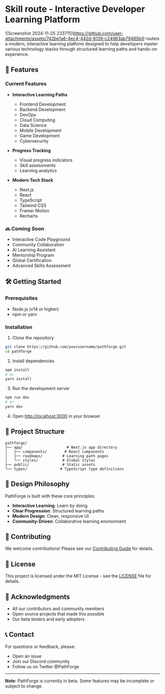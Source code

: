 # Skill route - Interactive Developer Learning Platform

![Screenshot 2024-11-25 233711](https://github.com/user-attachments/assets/742be1a6-4ec4-442d-8139-c24963ab7946Skill routeis a modern, interactive learning platform designed to help developers master various technology stacks through structured learning paths and hands-on experience.

## 🚀 Features

### Current Features
- **Interactive Learning Paths**
  - Frontend Development
  - Backend Development
  - DevOps
  - Cloud Computing
  - Data Science
  - Mobile Development
  - Game Development
  - Cybersecurity

- **Progress Tracking**
  - Visual progress indicators
  - Skill assessments
  - Learning analytics

- **Modern Tech Stack**
  - Next.js
  - React
  - TypeScript
  - Tailwind CSS
  - Framer Motion
  - Recharts

### 🔜 Coming Soon
- Interactive Code Playground
- Community Collaboration
- AI Learning Assistant
- Mentorship Program
- Global Certification
- Advanced Skills Assessment

## 🛠️ Getting Started

### Prerequisites
- Node.js (v14 or higher)
- npm or yarn

### Installation

1. Clone the repository
```bash
git clone https://github.com/yourusername/pathforge.git
cd pathforge
```

2. Install dependencies
```bash
npm install
# or
yarn install
```

3. Run the development server
```bash
npm run dev
# or
yarn dev
```

4. Open [http://localhost:3000](http://localhost:3000) in your browser

## 🎯 Project Structure

```
pathforge/
├── app/                    # Next.js app directory
│   ├── components/        # React components
│   ├── roadmaps/         # Learning path pages
│   └── styles/           # Global styles
├── public/               # Static assets
└── types/               # TypeScript type definitions
```

## 🎨 Design Philosophy

PathForge is built with these core principles:
- **Interactive Learning**: Learn by doing
- **Clear Progression**: Structured learning paths
- **Modern Design**: Clean, responsive UI
- **Community-Driven**: Collaborative learning environment

## 🤝 Contributing

We welcome contributions! Please see our [Contributing Guide](CONTRIBUTING.md) for details.

## 📝 License

This project is licensed under the MIT License - see the [LICENSE](LICENSE) file for details.

## 🙏 Acknowledgments

- All our contributors and community members
- Open source projects that made this possible
- Our beta testers and early adopters

## 📞 Contact

For questions or feedback, please:
- Open an issue
- Join our Discord community
- Follow us on Twitter @PathForge

---

**Note**: PathForge is currently in beta. Some features may be incomplete or subject to change.
